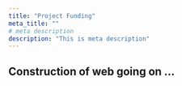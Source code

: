 ```yaml
---
title: "Project Funding"
meta_title: ""
# meta description
description: "This is meta description"
---
```






## Construction of web going on ...
<!--

- Invited Co-PI, High Throughput Tissue-based Screening (HTTS): A Quantitative Approach to Increase Efficiency in Cancer Biomarkers Discovery and Translational Research, Joint Council Office Grant, Agency for Science, Technology and Research (1.0 mil), 1431AFG125, Jan 2015 – Dec 2017 
- Co-PI, Segmentation, Structural Reconstruction and Quantification of Right Ventricular Remodeling in Congenital Heart Disease for Clinical Decision-making and Treatment Planning, Biomedical Engineering Programme, ASTAR Grant (500k), SERC/BEP POC Grant 121-148-0003, Aug 2012 – Jul 2014 
- List item
- List item
- List item
-->
